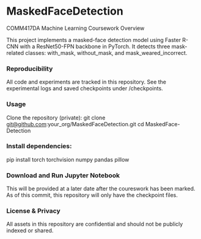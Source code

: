 # MaskedFaceDetection
COMM417DA Machine Learning Coursework
Overview

This project implements a masked-face detection model using Faster R-CNN with a ResNet50-FPN backbone in PyTorch. It detects three mask-related classes: with_mask, without_mask, and mask_weared_incorrect.

### Reproducibility
All code and experiments are tracked in this repository. See the experimental logs and saved checkpoints under /checkpoints.

### Usage
Clone the repository (private):
git clone git@github.com:your_org/MaskedFaceDetection.git
cd MaskedFace-Detection

### Install dependencies:
pip install torch torchvision numpy pandas pillow

### Download and Run Jupyter Notebook
This will be provided at a later date after the coureswork has been marked. As of this commit, this repository will only have the checkpoint files. 

### License & Privacy
All assets in this repository are confidential and should not be publicly indexed or shared.
